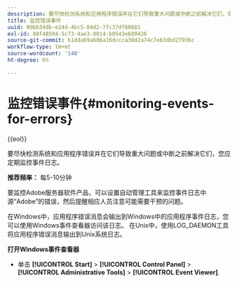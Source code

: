 ```yaml
---
description: 要尽快检测系统和应用程序错误并在它们导致重大问题或中断之前解决它们，您应定期监控事件日志。
title: 监控错误事件
uuid: 09bb34db-e24d-4bc5-84d2-7fc37df60681
exl-id: 88f48594-5c73-4ae3-8014-b8543e689426
source-git-commit: b1dda69a606a16dccca30d2a74c7e63dbd27936c
workflow-type: tm+mt
source-wordcount: '148'
ht-degree: 6%

---
```


# 监控错误事件{#monitoring-events-for-errors}

{{eol}}

要尽快检测系统和应用程序错误并在它们导致重大问题或中断之前解决它们，您应定期监控事件日志。

**推荐频率：** 每5-10分钟

要监控Adobe服务器软件产品，可以设置自动管理工具来监控事件日志中源“Adobe”的错误，然后提醒相应人员注意可能需要干预的问题。

在Windows中，应用程序错误消息会输出到Windows中的应用程序事件日志，您可以使用Windows事件查看器访问该日志。 在Unix中，使用LOG_DAEMON工具将应用程序错误消息输出到Unix系统日志。

**打开Windows事件查看器**

* 单击 **[!UICONTROL Start]** > **[!UICONTROL Control Panel]** > **[!UICONTROL Administrative Tools]** > **[!UICONTROL Event Viewer]**.
